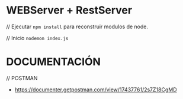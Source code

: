 # WEBServer + RestServer

// Ejecutar 
```npm install``` para reconstruir modulos de node.

// Inicio
```nodemon index.js```

# DOCUMENTACIÓN
// POSTMAN
- https://documenter.getpostman.com/view/17437761/2s7Z18CgMD
